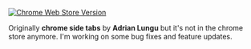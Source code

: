 [![Chrome Web Store Version](https://img.shields.io/chrome-web-store/v/efobhjmgoddhfdhaflheioeagkcknoji.svg?style=flat-square)](https://chrome.google.com/webstore/detail/vertical-tabs/efobhjmgoddhfdhaflheioeagkcknoji)

Originally **chrome side tabs** by **Adrian Lungu** but it's not in the chrome store anymore.
I'm working on some bug fixes and feature updates.


